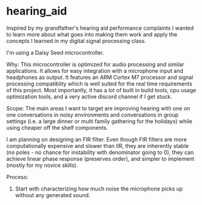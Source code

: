 # hearing_aid
Inspired by my grandfather's hearing aid performance complaints I wanted to learn more about what goes into making them work and apply the concepts I learned in my digital signal processing class. 

I'm using a Daisy Seed microcontroller.

Why: This microcontroller is optimized for audio processing and similar applications. It allows for easy integration with a microphone input and headphones as output. It features an ARM Cortex M7 processor and signal processing compatiblity which is well suited for the real time requirements of this project. Most importantly, it has a lot of built in build tools, cpu usage optimization tools, and a very active discord channel if I get stuck. 

Scope: The main areas I want to target are improving hearing with one on one conversations in noisy environments and conversations in group settings (i.e. a large dinner or multi family gathering for the holidays) while using cheaper off the shelf components. 

I am planning on designing an FIR filter. Even though FIR filters are more computationally expensive and slower than IIR, they are inherently stable (no poles - no chance for instability with denominator going to 0), they can achieve linear phase response (preserves order), and simpler to implement (mostly for my novice skills).

Process:
1. Start with characterizing how much noise the microphone picks up without any generated sound. 
